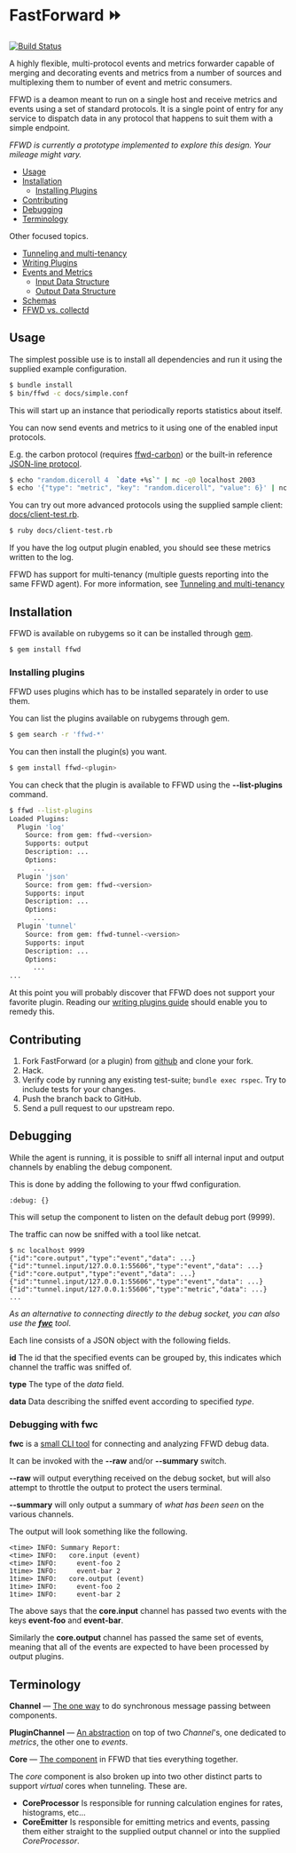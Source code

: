 # FastForward &#9193;

[![Build Status](https://travis-ci.org/spotify/ffwd.png)](https://travis-ci.org/spotify/ffwd)

A highly flexible, multi-protocol events and metrics forwarder capable of
merging and decorating events and metrics from a number of sources and
multiplexing them to number of event and metric consumers.

FFWD is a deamon meant to run on a single host and receive metrics and events
using a set of standard protocols.
It is a single point of entry for any service to dispatch data in any protocol
that happens to suit them with a simple endpoint.

*FFWD is currently a prototype implemented to explore this design.
Your mileage might vary.*

* [Usage](#usage)
* [Installation](#installation)
  * [Installing Plugins](#installing-plugins)
* [Contributing](#contributing)
* [Debugging](#debugging)
* [Terminology](#terminology)

Other focused topics.
* [Tunneling and multi-tenancy](docs/tunneling-and-multi-tenancy.md)
* [Writing Plugins](docs/writing-plugins.md)
* [Events and Metrics](docs/events-and-metrics.md)
  * [Input Data Structure](docs/events-and-metrics.md#input-data-structure)
  * [Output Data Structure](docs/events-and-metrics.md#output-data-structure)
* [Schemas](docs/schemas.md)
* [FFWD vs. collectd](docs/vs-collectd.md)

## Usage

The simplest possible use is to install all dependencies and run it using the
supplied example configuration.

```bash
$ bundle install
$ bin/ffwd -c docs/simple.conf
```

This will start up an instance that periodically reports statistics about
itself.

You can now send events and metrics to it using one of the enabled input
protocols.

E.g. the carbon protocol (requires [ffwd-carbon](/plugins/ffwd-carbon)) or the
built-in reference [JSON-line protocol](/lib/ffwd/plugin/json_line.rb).

```bash
$ echo "random.diceroll 4  `date +%s`" | nc -q0 localhost 2003
$ echo '{"type": "metric", "key": "random.diceroll", "value": 6}' | nc -q0 localhost 3000
```

You can try out more advanced protocols using the supplied sample client:
[docs/client-test.rb](docs/client-test.rb).

```bash
$ ruby docs/client-test.rb
```

If you have the log output plugin enabled, you should see these metrics written
to the log.

FFWD has support for multi-tenancy (multiple guests reporting into the same
FFWD agent).
For more information, see
[Tunneling and multi-tenancy](docs/tunneling-and-multi-tenancy.md)

## Installation

FFWD is available on rubygems so it can be installed through
[gem](https://rubygems.org).

```bash
$ gem install ffwd
```

### Installing plugins

FFWD uses plugins which has to be installed separately in order to use them.

You can list the plugins available on rubygems through gem.

```bash
$ gem search -r 'ffwd-*'
```

You can then install the plugin(s) you want.

```bash
$ gem install ffwd-<plugin>
```

You can check that the plugin is available to FFWD using the **--list-plugins**
command.

```bash
$ ffwd --list-plugins
Loaded Plugins:
  Plugin 'log'
    Source: from gem: ffwd-<version>
    Supports: output
    Description: ...
    Options:
      ...
  Plugin 'json'
    Source: from gem: ffwd-<version>
    Supports: input
    Description: ...
    Options:
      ...
  Plugin 'tunnel'
    Source: from gem: ffwd-tunnel-<version>
    Supports: input
    Description: ...
    Options:
      ...
...
```

At this point you will probably discover that FFWD does not support your
favorite plugin.
Reading our [writing plugins guide](docs/writing-plugins.md) should enable you
to remedy this.

## Contributing

1. Fork FastForward (or a plugin) from
   [github](https://github.com/spotify/ffwd) and clone your fork.
2. Hack.
3. Verify code by running any existing test-suite; ```bundle exec rspec```.
   Try to include tests for your changes.
4. Push the branch back to GitHub.
5. Send a pull request to our upstream repo.

## Debugging

While the agent is running, it is possible to sniff all internal input and
output channels by enabling the debug component.

This is done by adding the following to your ffwd configuration.

```
:debug: {}
```

This will setup the component to listen on the default debug port (9999).

The traffic can now be sniffed with a tool like netcat.

```
$ nc localhost 9999
{"id":"core.output","type":"event","data": ...}
{"id":"tunnel.input/127.0.0.1:55606","type":"event","data": ...}
{"id":"core.output","type":"event","data": ...}
{"id":"tunnel.input/127.0.0.1:55606","type":"event","data": ...}
{"id":"tunnel.input/127.0.0.1:55606","type":"metric","data": ...}
...
```

*As an alternative to connecting directly to the debug socket, you can also use
the [**fwc**](#debugging-with-fwc) tool*.

Each line consists of a JSON object with the following fields.

**id** The id that the specified events can be grouped by, this indicates
which channel the traffic was sniffed of.

**type** The type of the *data* field.

**data** Data describing the sniffed event according to specified *type*.

### Debugging with fwc

**fwc** is a [small CLI tool](lib/fwc.rb) for connecting and analyzing FFWD
debug data.

It can be invoked with the **--raw** and/or **--summary** switch.

**--raw** will output everything received on the debug socket, but will also
attempt to throttle the output to protect the users terminal.

**--summary** will only output a summary of *what has been seen* on the various
channels.

The output will look something like the following.

```
<time> INFO: Summary Report:
<time> INFO:   core.input (event)
<time> INFO:     event-foo 2
1time> INFO:     event-bar 2
1time> INFO:   core.output (event)
1time> INFO:     event-foo 2
1time> INFO:     event-bar 2
```

The above says that the **core.input** channel has passed two events with the
keys **event-foo** and **event-bar**.

Similarly the **core.output** channel has passed the same set of events,
meaning that all of the events are expected to have been processed by output
plugins.

## Terminology

**Channel** &mdash; [The one way](lib/ffwd/channel.rb) to do synchronous
message passing between components.

**PluginChannel** &mdash; [An abstraction](lib/ffwd/plugin_channel.rb) on
top of two *Channel*'s, one dedicated to *metrics*, the other one to *events*.

**Core** &mdash; [The component](lib/ffwd/core.rb) in FFWD that ties
everything together.

The *core* component is also broken up into two other distinct parts to support
*virtual* cores when tunneling. These are.

* **CoreProcessor** Is responsible for running calculation engines for rates,
  histograms, etc...
* **CoreEmitter** Is responsible for emitting metrics and events, passing them
  either straight to the supplied output channel or into the supplied
  *CoreProcessor*.
